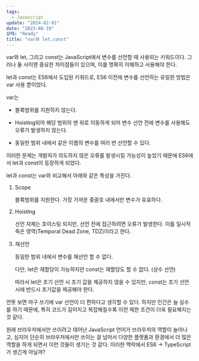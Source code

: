 ```yaml
---
tags:
  - Javascript
update: "2024-02-01"
date: "2023-08-19"
상태: "Ready"
title: "var와 let,const"
---
```

var와 let, 그리고 const는 JavaScript에서 변수를 선언할 때 사용되는 키워드이다. 그러나 둘 사이엔 중요한 차이점들이 있으며, 이를 명확히 이해하고 사용해야 한다. 



let과 const는 ES6에서 도입된 키워드로, ES6 이전에 변수를 선언하는 유일한 방법은 var 사용 뿐이었다. 

var는 

- 블록범위를 지원하지 않는다. 

- Hoisting되어 해당 범위의 맨 위로 이동하게 되어 변수 선언 전에 변수를 사용해도 오류가 발생하지 않는다. 

- 동일한 범위 내에서 같은 이름의 변수를 여러 번 선언할 수 있다. 

이러한 문제는 개발자가 의도하지 않은 오류를 발생시킬 가능성이 높았기 때문에 ES6에서 let과 const이 등장하게 되었다. 

let과 const는 var와 비교해서 아래와 같은 특성을 가진다. 

1. Scope

    블록범위를 지원한다. 가장 가까운 중괄호 내에서만 변수가 유효하다. 

1. Hoisting

    선언 자체는 호이스팅 되지만, 선언 전에 접근하려면 오류가 발생한다. 이를 일시적 죽은 영역(Temporal Dead Zone, TDZ)이라고 한다. 

1. 재선언

    동일한 범위 내에서 변수를 재선언 할 수 없다. 

    다만, let은 재할당이 가능하지만 const는 재할당도 할 수 없다. (상수 선언)

    따라서 let은 초기 선언 시 초기 값을 제공하지 않을 수 있지만, const는 초기 선언시에 반드시 초기값을 제공해야 한다. 



언뜻 보면 마구 쓰기에 var 선언이 더 편하다고 생각할 수 있다. 하지만 인간은 늘 실수를 하기 때문에, 특히 코드가 길어지고 복잡해질수록 이런 제한 조건이 더욱 필요해지는 것 같다. 

원래 브라우저에서만 쓰이려고 태어난 JavaScript 언어가 브라우저의 역할이 늘어나고, 심지어 단순히 브라우저에서만 쓰이는 걸 넘어서 다양한 플랫폼과 환경에서 더 많은 역할을 하게 되면서 이런 것들이 생기는 것 같다. 이러한 맥락에서 ES6 → TypeScript가 생긴게 아닐까?



